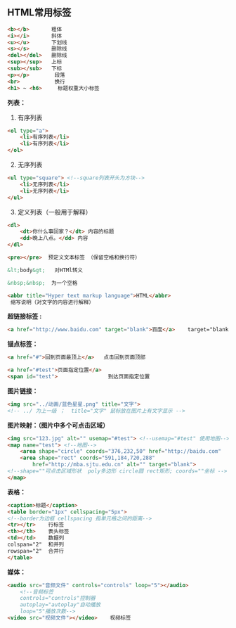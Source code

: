 ## HTML常用标签

```html
<b></b>       粗体
<i></i>       斜体
<u></u>       下划线
<s></s>       删除线
<del></del>   删除线
<sup></sup>   上标
<sub></sub>   下标
<p></p>        段落
<br>           换行
<h1> ~ <h6>     标题权重大小标签
```

**列表：** 

1. 有序列表

```html
<ol type="a">
	<li>有序列表</li>	
    <li>有序列表</li>
</ol>
```

2. 无序列表

```html
<ul type="square"> <!--square列表开头为方块-->
	<li>无序列表</li>	
    <li>无序列表</li>
</ul>
```

3. 定义列表（一般用于解释）

```html
<dl>
	<dt>你什么事回家？</dt> 内容的标题
	<dd>晚上八点。</dd> 内容 
</dl>

```



```html
<pre></pre>  预定义文本标签 （保留空格和换行符）

&lt;body&gt;   对HTMl转义 

&nbsp;&nbsp;  为一个空格

<abbr title="Hyper text markup language">HTML</abbr> 
 缩写说明（对文字的内容进行解释）
```



**超链接标签 :** 

```html
<a href="http://www.baidu.com" target="blank">百度</a> 	target="blank" 在新窗口打开
```



**锚点标签：** 

```html
<a href="#">回到页面最顶上</a>   点击回到页面顶部
```

```html
<a href="#test">页面指定位置</a>    
<span id="test">				到达页面指定位置
```

**图片链接：**

```html
<img src="../动画/蓝色星星.png" title="文字"> 
<!-- ../ 为上一级 ；  title="文字" 鼠标放在图片上有文字显示 -->     

```

**图片映射：（图片中多个可点击区域）**

```html
<img src="123.jpg" alt="" usemap="#test"> <!--usemap="#test" 使用地图-->
<map name="test"> <!--地图-->
	<area shape="circle" coords="376,232,50" href="http://baidu.com" 			alt="" 			target="blank"><!--可点击区域-->
	<area shape="rect" coords="591,184,720,288" 	 
		href="http://mba.sjtu.edu.cn" alt="" target="blank">
<!--shape=""可点击区域形状  poly多边形 circle圆 rect矩形; coords=""坐标 -->
</map>

```

**表格：** 

```html
<caption>标题</caption>
<table border="1px" cellspacing="5px"> 
<!--border为边框 cellspacing 指单元格之间的距离-->
<tr></tr>    行标签
<th></th>    表头标签
<td></td>    数据列
colspan="2"  和并列
rowspan="2"  合并行
</table>
```



**媒体：** 

```html
<audio src="音频文件" controls="controls" loop="5"></audio>
	<!--音频标签
	controls="controls"控制器 
	autoplay="autoplay"自动播放
	loop="5"播放次数-->
<video src="视频文件"></video>    视频标签

```



